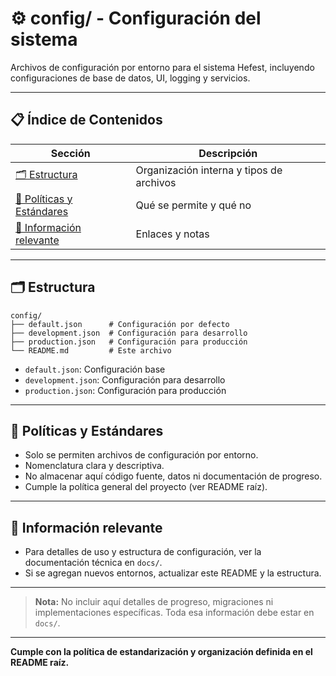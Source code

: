 # ⚙️ config/ - Configuración del sistema

Archivos de configuración por entorno para el sistema Hefest, incluyendo configuraciones de base de datos, UI, logging y servicios.

---

## 📋 Índice de Contenidos

| Sección                                             | Descripción                              |
| --------------------------------------------------- | ---------------------------------------- |
| [🗂️ Estructura](#estructura)                         | Organización interna y tipos de archivos |
| [📁 Políticas y Estándares](#políticas-y-estándares) | Qué se permite y qué no                  |
| [📖 Información relevante](#información-relevante)   | Enlaces y notas                          |

---

## 🗂️ Estructura

```
config/
├── default.json      # Configuración por defecto
├── development.json  # Configuración para desarrollo
├── production.json   # Configuración para producción
└── README.md         # Este archivo
```

- `default.json`: Configuración base
- `development.json`: Configuración para desarrollo
- `production.json`: Configuración para producción

---

## 📁 Políticas y Estándares

- Solo se permiten archivos de configuración por entorno.
- Nomenclatura clara y descriptiva.
- No almacenar aquí código fuente, datos ni documentación de progreso.
- Cumple la política general del proyecto (ver README raíz).

---

## 📖 Información relevante

- Para detalles de uso y estructura de configuración, ver la documentación técnica en `docs/`.
- Si se agregan nuevos entornos, actualizar este README y la estructura.

---

> **Nota:** No incluir aquí detalles de progreso, migraciones ni implementaciones específicas. Toda esa información debe estar en `docs/`.

---

**Cumple con la política de estandarización y organización definida en el README raíz.**
